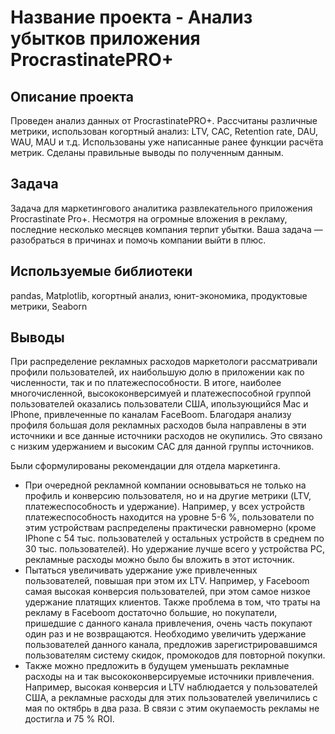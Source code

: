 # Название проекта - Анализ убытков приложения ProcrastinatePRO+

## Описание проекта

Проведен анализ данных от ProcrastinatePRO+. Рассчитаны различные метрики, использован когортный анализ: LTV, CAC, Retention rate, DAU, WAU, MAU и т.д. Использованы уже написанные ранее функции расчёта метрик. Сделаны правильные выводы по полученным данным.

## Задача

Задача для маркетингового аналитика развлекательного приложения Procrastinate Pro+. Несмотря на огромные вложения в рекламу, последние несколько месяцев компания терпит убытки. Ваша задача — разобраться в причинах и помочь компании выйти в плюс.

## Используемые библиотеки

pandas, Matplotlib, когортный анализ, юнит-экономика, продуктовые метрики, Seaborn

## Выводы

При распределение рекламных расходов маркетологи рассматривали профили пользователей, их наибольшую долю в приложении как по численности, так и по платежеспособности. В итоге, наиболее многочисленной, высококонверсимуей и платежеспособной группой пользователей оказались пользователи США, ипользующийся Mac и IPhone, привлеченные по каналам FaceBoom.
Благодаря анализу профиля большая доля рекламных расходов была направлены в эти источники и все данные источники расходов не окупились.
Это связано с низким удержанием и высоким САС для данной группы источников.

Были сформулированы рекомендации для отдела маркетинга.

- При очередной рекламной компании основываться не только на профиль и конверсию пользователя, но и на другие метрики (LTV, платежеспособность и удержание).
  Например, у всех устройств платежеспособность находится на уровне 5-6 %, пользователи по этим устройствам распределены практически равномерно (кроме IPhone с 54 тыс. пользователей у остальных устройств в среднем по 30 тыс. пользователей). Но удержание лучше всего у устройства PC, рекламные расходы можно было бы вложить в этот источник.
- Пытаться увеличивать удержание уже привлеченных пользователей, повышая при этом их LTV.
  Например, у Faceboom самая высокая конверсия пользователей, при этом самое низкое удержание платящих клиентов. Также проблема в том, что траты на рекламу в Faceboom достаточно большие, но покупатели, пришедшие с данного канала привлечения, очень часть покупают один раз и не возвращаются. Необходимо увеличить удержание пользователей данного канала, предложив зарегистрировавшимся пользователям систему скидок, промокодов для повторной покупки.
- Также можно предложить в будущем уменьшать рекламные расходы на и так высококонверсируемые источники привлечения.
  Например, высокая конверсия и LTV наблюдается у пользователей США, а рекламные расходы для этих пользователей увеличились с мая по октябрь в два раза. В связи с этим окупаемость рекламы не достигла и 75 % ROI.
